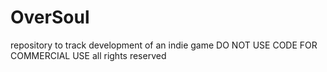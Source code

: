 # OverSoul
repository to track development of an indie game
DO NOT USE CODE FOR COMMERCIAL USE
all rights reserved
